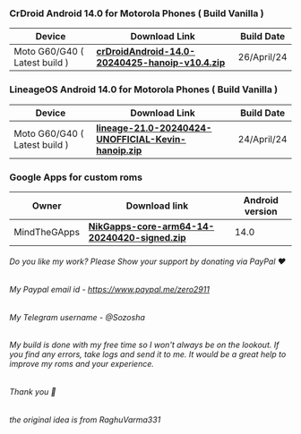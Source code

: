 ### CrDroid Android 14.0 for Motorola Phones ( Build Vanilla )

| Device       |              Download Link   | Build Date 
|--------------|------------------------------|-------------
| Moto G60/G40 ( Latest build )| [**crDroidAndroid-14.0-20240425-hanoip-v10.4.zip**](https://sourceforge.net/projects/moto-devices/files/Sm6150/crDroidAndroid-14.0-20240425-hanoip-v10.4.zip/download) | 26/April/24|

### LineageOS Android 14.0 for Motorola Phones ( Build Vanilla )

| Device       |              Download Link   | Build Date 
|--------------|------------------------------|-------------
| Moto G60/G40 ( Latest build )| [**lineage-21.0-20240424-UNOFFICIAL-Kevin-hanoip.zip**](https://sourceforge.net/projects/moto-devices/files/Sm6150/lineage-21.0-20240424-UNOFFICIAL-Kevin-hanoip.zip/download) | 24/April/24|

### Google Apps for custom roms

| Owner       |              Download link                      |  Android version  |
|--------------|-------------------------------------------------|-----------------------|
| MindTheGApps | [**NikGapps-core-arm64-14-20240420-signed.zip**](https://sourceforge.net/projects/nikgapps/files/Releases/NikGapps-U/20-Apr-2024/NikGapps-core-arm64-14-20240420-signed.zip/download) | 14.0 |

###### Do you like my work? Please Show your support by donating via PayPal ❤️
###### My Paypal email id - https://www.paypal.me/zero2911
###### My Telegram username - @Sozosha
###### My build is done with my free time so I won't always be on the lookout. If you find any errors, take logs and send it to me. It would be a great help to improve my roms and your experience. 
###### Thank you 🙂

###### the original idea is from RaghuVarma331
